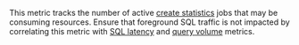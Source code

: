 This metric tracks the number of active <a href="https://www.cockroachlabs.com/docs/stable/create-statistics">create statistics</a> jobs that may be consuming resources. Ensure that foreground SQL traffic is not impacted by correlating this metric with <a href="#sql.service.latency">SQL latency</a> and <a href="#sql.select.count">query volume</a> metrics.